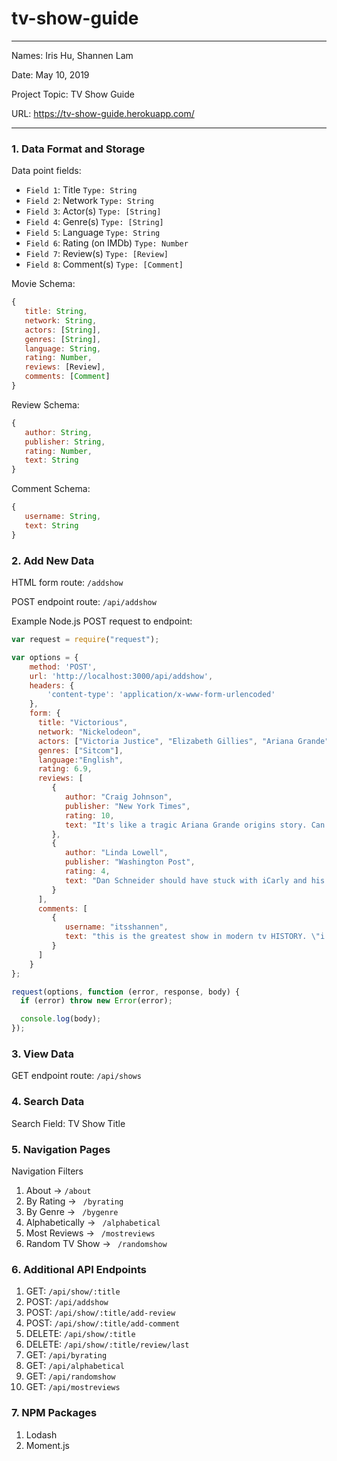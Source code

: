 # tv-show-guide

---

Names: Iris Hu, Shannen Lam

Date: May 10, 2019

Project Topic: TV Show Guide

URL: https://tv-show-guide.herokuapp.com/

---


### 1. Data Format and Storage

Data point fields:
- `Field 1`:     Title              `Type: String`
- `Field 2`:     Network            `Type: String`
- `Field 3`:     Actor(s)           `Type: [String]`
- `Field 4`:     Genre(s)           `Type: [String]`
- `Field 5`:     Language           `Type: String`
- `Field 6`:     Rating (on IMDb)   `Type: Number`
- `Field 7`:     Review(s)          `Type: [Review]`
- `Field 8`:     Comment(s)         `Type: [Comment]`

Movie Schema: 
```javascript
{
   title: String, 
   network: String,
   actors: [String],
   genres: [String],
   language: String,
   rating: Number,
   reviews: [Review],  
   comments: [Comment]
}
```

Review Schema: 
```javascript
{
   author: String, 
   publisher: String,
   rating: Number,
   text: String
}
```

Comment Schema: 
```javascript
{
   username: String, 
   text: String
}
```

### 2. Add New Data

HTML form route: `/addshow`

POST endpoint route: `/api/addshow`

Example Node.js POST request to endpoint: 
```javascript
var request = require("request");

var options = { 
    method: 'POST',
    url: 'http://localhost:3000/api/addshow',
    headers: { 
        'content-type': 'application/x-www-form-urlencoded' 
    },
    form: { 
      title: "Victorious", 
      network: "Nickelodeon",
      actors: ["Victoria Justice", "Elizabeth Gillies", "Ariana Grande", "Avan Jogia"],
      genres: ["Sitcom"],
      language:"English",
      rating: 6.9,
      reviews: [
         {
            author: "Craig Johnson",
            publisher: "New York Times", 
            rating: 10,
            text: "It's like a tragic Ariana Grande origins story. Can't wait for \"Sam and Cat\", the next addition in the ATU (Ariana TV Universe)!"
         },
         {
            author: "Linda Lowell",
            publisher: "Washington Post", 
            rating: 4,
            text: "Dan Schneider should have stuck with iCarly and his spaghetti tacos. The only good song was \"Make It Shine\"."
         }
      ],
      comments: [
         {
            username: "itsshannen",
            text: "this is the greatest show in modern tv HISTORY. \"i think we ALL sing\" -victoria justice (2014)"
         }
      ]
    } 
};

request(options, function (error, response, body) {
  if (error) throw new Error(error);

  console.log(body);
});
```

### 3. View Data

GET endpoint route: `/api/shows`

### 4. Search Data

Search Field: TV Show Title

### 5. Navigation Pages

Navigation Filters
1. About -> ` /about `
2. By Rating -> `  /byrating  `
3. By Genre -> `  /bygenre  `
4. Alphabetically -> `  /alphabetical  `
5. Most Reviews -> `  /mostreviews  `
6. Random TV Show -> `  /randomshow  `

### 6. Additional API Endpoints

1. GET: `/api/show/:title`
2. POST: ` /api/addshow `
3. POST: ` /api/show/:title/add-review `
4. POST: ` /api/show/:title/add-comment `
5. DELETE: ` /api/show/:title `
6. DELETE: ` /api/show/:title/review/last `
7. GET: ` /api/byrating ` 
8. GET: ` /api/alphabetical `
9. GET: ` /api/randomshow `
10. GET: ` /api/mostreviews `

### 7. NPM Packages

1. Lodash
2. Moment.js